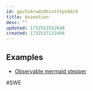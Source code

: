 ```yaml
---
id: gpv5u4rwdz0biot1tpx6di9
title: Animation
desc: ""
updated: 1732551552648
created: 1732537132494
---
```


## Examples

- [Observable mermaid stepper](https://observablehq.com/@tomlarkworthy/animated-sequence-diagrams)

#SWE

